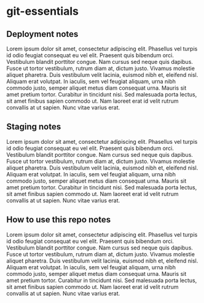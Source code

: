 # git-essentials

## Deployment notes
Lorem ipsum dolor sit amet, consectetur adipiscing elit. Phasellus vel turpis id odio feugiat consequat eu vel elit. Praesent quis bibendum orci. Vestibulum blandit porttitor congue. Nam cursus sed neque quis dapibus. Fusce ut tortor vestibulum, rutrum diam at, dictum justo. Vivamus molestie aliquet pharetra. Duis vestibulum velit lacinia, euismod nibh et, eleifend nisl. Aliquam erat volutpat. In iaculis, sem vel feugiat aliquam, urna nibh commodo justo, semper aliquet metus diam consequat urna. Mauris sit amet pretium tortor. Curabitur in tincidunt nisi. Sed malesuada porta lectus, sit amet finibus sapien commodo ut. Nam laoreet erat id velit rutrum convallis at ut sapien. Nunc vitae varius erat.

## Staging notes
Lorem ipsum dolor sit amet, consectetur adipiscing elit. Phasellus vel turpis id odio feugiat consequat eu vel elit. Praesent quis bibendum orci. Vestibulum blandit porttitor congue. Nam cursus sed neque quis dapibus. Fusce ut tortor vestibulum, rutrum diam at, dictum justo. Vivamus molestie aliquet pharetra. Duis vestibulum velit lacinia, euismod nibh et, eleifend nisl. Aliquam erat volutpat. In iaculis, sem vel feugiat aliquam, urna nibh commodo justo, semper aliquet metus diam consequat urna. Mauris sit amet pretium tortor. Curabitur in tincidunt nisi. Sed malesuada porta lectus, sit amet finibus sapien commodo ut. Nam laoreet erat id velit rutrum convallis at ut sapien. Nunc vitae varius erat.

## How to use this repo notes
Lorem ipsum dolor sit amet, consectetur adipiscing elit. Phasellus vel turpis id odio feugiat consequat eu vel elit. Praesent quis bibendum orci. Vestibulum blandit porttitor congue. Nam cursus sed neque quis dapibus. Fusce ut tortor vestibulum, rutrum diam at, dictum justo. Vivamus molestie aliquet pharetra. Duis vestibulum velit lacinia, euismod nibh et, eleifend nisl. Aliquam erat volutpat. In iaculis, sem vel feugiat aliquam, urna nibh commodo justo, semper aliquet metus diam consequat urna. Mauris sit amet pretium tortor. Curabitur in tincidunt nisi. Sed malesuada porta lectus, sit amet finibus sapien commodo ut. Nam laoreet erat id velit rutrum convallis at ut sapien. Nunc vitae varius erat.
